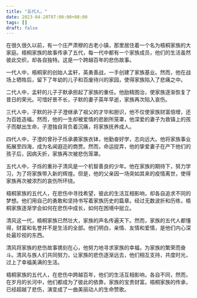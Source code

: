 ```yaml
---
title: "五代人。"
date: 2023-04-20T07:00:00+08:00
tags: []
draft: false
---
```


在很久很久以前，有一个庄严肃穆的古老小镇，那里居住着一个名为梧桐家族的大家庭。梧桐家族的故事传承了五代，每一代中都有一个家族成员，他们的生活虽然彼此交织，却各自独特。这是一个跨越百年的悲伤故事。

一代人中，梧桐家的创始人孟轩，英勇善战，一手创建了家族基业。然而，他在战场上牺牲后，留下了年幼的儿子和百废待兴的家园，使得家族陷入了悲痛之中。

二代人中，孟轩的儿子子默承担起了家族的重任。他励精图治，使家族逐渐恢复了昔日的荣光。可惜好景不长，子默的妻子英年早逝，家族再次陷入哀伤。

三代人中，子默的孙子子澄继承了祖父的才华和胆识，他不仅使家族财富倍增，还为百姓造福。然而，他的一生却被爱情的悲剧所笼罩，他深爱的妻子为救镇上的孩子而献出生命，子澄独自背负着沉痛，将家族抚养成人。

四代人中，子澄的曾孙子烁承袭家族衣钵，他勤奋好学，志向远大。他将家族事业拓展至四海，成为名闻遐迩的商贾。然而，命运捉弄，他的挚爱妻子在产下他们的孩子后，因病夭折，家族再次被悲伤笼罩。

五代人中，子烁的重孙子清风是一个机智善良的少年。他在家族的期待下，努力学习，为了将家族带入新的辉煌。但是，他的父亲因一场突如其来的疫情离世，使得家族再次被浓烈的哀伤所环绕。

梧桐家族的五代人，在悲伤中寻找希望，彼此的生活互相影响，却各自追求不同的梦想。他们用自己的勇敢和坚持书写着家族历史的篇章。经过无数波折和历练，梧桐家族逐渐学会如何在悲伤中成长，如何在困境中挺立。

清风这一代，梧桐家族已然壮大，家族的声名传遍天下。然而，家族的五代人都懂得，财富和名誉并不是生活的全部。他们明白，亲情、友情和爱情，是他们内心深处最珍视的东西。

清风将家族的悲伤故事镌刻在心，他努力地寻求家族的幸福，为家族的繁荣而奋斗。清风与族人们共同努力，让家族的悲伤逐渐远去，他们相互支持，共度时光，过上了幸福美满的生活。

梧桐家族的五代人，在悲伤中跨越百年，他们的生活互相影响，各自不同，然而，在岁月的长河中，他们都成为了彼此的依靠，家族的宝贵财富。梧桐家族的传承，已经超越了悲伤，演变成了一曲美丽动人的生命赞歌。

